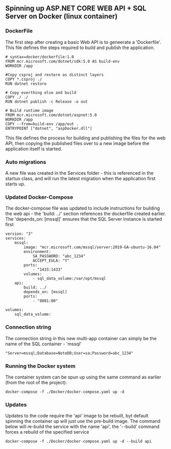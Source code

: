 ## Spinning up ASP.NET CORE WEB API + SQL Server on Docker (linux container)

### DockerFile

The first step after creating a basic Web API is to geneerate a 'Dockerfile'. This file defines the steps required to build and publish the application.

    # syntax=docker/dockerfile:1.0
    FROM mcr.microsoft.com/dotnet/sdk:5.0 AS build-env
    WORKDIR /app

    #Copy csproj and restore as distinct layers
    COPY *.csproj ./
    RUN dotnet restore

    # Copy everthing else and build
    COPY ./ ./
    RUN dotnet publish -c Release -o out

    # Build runtime image
    FROM mcr.microsoft.com/dotnet/aspnet:5.0
    WORKDIR /app
    COPY --from=build-env /app/out .
    ENTRYPOINT ["dotnet", "aspDocker.dll"]

This file defines the process for building and publishing the files for the web API, then copying the published files over to a new image before the application itself is started.

### Auto migrations 

A new file was created in the Services folder - this is referenced in the startuo class, and will run the latest migration when the application first starts up.

### Updated Docker-Compose

The docker-compose file was updated to include instructions for building the web api - the 'build: ../' section references the dockerfile created earlier.
The 'depends_on: [mssql]' ensures that the SQL Server instance is started first 

    version: "3"
    services:
        mssql:
            image: "mcr.microsoft.com/mssql/server:2019-GA-ubuntu-16.04"
            environment:
                SA_PASSWORD: "abc_1234"
                ACCEPT_EULA: "Y"
            ports: 
                - "1433:1433"
            volumes:
                - sql_data_volume:/var/opt/mssql
        api:
            build: ../
            depends_on: [mssql]
            ports:
                - "8081:80"

    volumes: 
        sql_data_volume:

### Connection string

The connection string in this new multi-app container can simply be the name of the SQL container - 'mssql'

    "Server=mssql;Database=NoteDB;User=sa;Password=abc_1234"

### Running the Docker system

The container system can be spun up using the same command as earlier (from the root of the project):

    docker-compose -f ./Docker/docker-compose.yaml up -d


### Updates

Updates to the code require the 'api' image to be rebuilt, byt default spinning the container up will just use the pre-build image. The command below will re-build the service with the name 'api', the '--build' command forces a rebuild of the specified service

    docker-compose -f ./Docker/docker-compose.yaml up -d --build api



